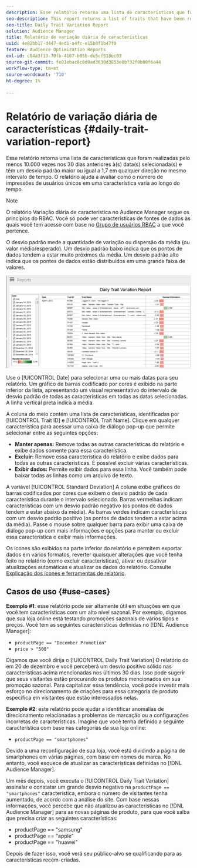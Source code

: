 ```yaml
---
description: Esse relatório retorna uma lista de características que foram realizadas pelo menos 10.000 vezes nos 30 dias anteriores à(s) data(s) selecionada(s) e têm um desvio padrão maior ou igual a 1,7 em qualquer direção no mesmo intervalo de tempo. O relatório ajuda a avaliar como o número de impressões de usuários únicos em uma característica varia ao longo do tempo.
seo-description: This report returns a list of traits that have been realized at least 10,000 times in the 30 days prior to the selected date(s) and have a standard deviation greater or equal to 1.7 in either direction over the same time interval. The report helps you evaluate how the number of impressions from unique users in a trait fluctuate over time.
seo-title: Daily Trait Variation Report
solution: Audience Manager
title: Relatório de variação diária de características
uuid: 4e82bb17-d447-4ed1-a4fc-e15b0f1b47f0
feature: Audience Optimization Reports
exl-id: c84a3f13-70fb-4167-b05b-de5cf518ec03
source-git-commit: fe01ebac8c0d0ad3630d3853e0bf32f0b00f6a44
workflow-type: tm+mt
source-wordcount: '710'
ht-degree: 1%

---
```


# Relatório de variação diária de características {#daily-trait-variation-report}

Esse relatório retorna uma lista de características que foram realizadas pelo menos 10.000 vezes nos 30 dias anteriores à(s) data(s) selecionada(s) e têm um desvio padrão maior ou igual a 1,7 em qualquer direção no mesmo intervalo de tempo. O relatório ajuda a avaliar como o número de impressões de usuários únicos em uma característica varia ao longo do tempo.

>[!NOTE]
>
>O relatório Variação diária de característica no Audience Manager segue os princípios do RBAC. Você só pode ver características de fontes de dados às quais você tem acesso com base no [Grupo de usuários RBAC](/help/using/features/administration/administration-overview.md) a que você pertence.

O desvio padrão mede a quantidade de variação ou dispersão da média (ou valor médio/esperado). Um desvio padrão baixo indica que os pontos de dados tendem a estar muito próximos da média. Um desvio padrão alto indica que os pontos de dados estão distribuídos em uma grande faixa de valores.

![](assets/daily_trait_variation.png)

Use o [!UICONTROL Date] para selecionar uma ou mais datas para seu relatório. Um gráfico de barras codificado por cores é exibido na parte inferior da lista, apresentando um visual representativo do intervalo de desvio padrão de todas as características em todas as datas selecionadas. A linha vertical preta indica a média.

A coluna do meio contém uma lista de características, identificadas por [!UICONTROL Trait ID] e [!UICONTROL Trait Name]. Clique em qualquer característica para acessar uma caixa de diálogo pop-up que permite selecionar entre as seguintes opções:

* **Manter apenas:** Remove todas as outras características do relatório e exibe dados somente para essa característica.
* **Excluir:** Remove essa característica do relatório e exibe dados para todas as outras características. É possível excluir várias características.
* **Exibir dados:** Permite exibir dados para essa linha. Você também pode baixar todas as linhas como um arquivo de texto.

A variável [!UICONTROL Standard Deviation] A coluna exibe gráficos de barras codificados por cores que exibem o desvio padrão de cada característica durante o intervalo selecionado. Barras vermelhas indicam características com um desvio padrão negativo (os pontos de dados tendem a estar abaixo da média). As barras verdes indicam características com um desvio padrão positivo (os pontos de dados tendem a estar acima da média). Passe o mouse sobre qualquer barra para exibir uma caixa de diálogo pop-up com mais informações e opções para manter ou excluir essa característica e exibir mais informações.

Os ícones são exibidos na parte inferior do relatório e permitem exportar dados em vários formatos, reverter quaisquer alterações que você tenha feito no relatório (como excluir características), ativar ou desativar atualizações automáticas e atualizar os dados do relatório. Consulte [Explicação dos ícones e ferramentas de relatório](../../reporting/dynamic-reports/interactive-report-technology.md#icons-tools-explained).

## Casos de uso {#use-cases}

**Exemplo #1**: esse relatório pode ser altamente útil em situações em que você tem características com um alto nível sazonal. Por exemplo, digamos que sua loja online está testando promoções sazonais de vários tipos e preços. Você tem as seguintes características definidas no [!DNL Audience Manager]:

* `productPage == "December Promotion"`
* `price > "500"`

Digamos que você dirija o [!UICONTROL Daily Trait Variation] O relatório do em 20 de dezembro e você perceberá um desvio positivo sólido nas características acima mencionadas nos últimos 30 dias. Isso pode sugerir que seus visitantes estão procurando os produtos mencionados em sua promoção sazonal. Para capitalizar essa tendência, você pode investir mais esforço no direcionamento de criações para essa categoria de produto específica em visitantes que estão interessados nelas.

**Exemplo #2**: este relatório pode ajudar a identificar anomalias de direcionamento relacionadas a problemas de marcação ou a configurações incorretas de características. Imagine que você tenha definido a seguinte característica com base nas categorias da sua loja online:

* `productPage == "smartphones"`

Devido a uma reconfiguração de sua loja, você está dividindo a página de smartphones em várias páginas, com base em nomes de marca. No entanto, você esquece de atualizar as características definidas no [!DNL Audience Manager].

Um mês depois, você executa o [!UICONTROL Daily Trait Variation] assinalar e constatar um grande desvio negativo na `productPage == "smartphones"` característica, embora o número de visitantes tenha aumentado, de acordo com a análise do site. Com base nessas informações, você percebe que não atualizou as características no [!DNL Audience Manager] para as novas páginas de produto, para que você saiba que precisa criar as seguintes características:

* productPage == &quot;samsung&quot;
* productPage == &quot;apple&quot;
* productPage == &quot;huawei&quot;

Depois de fazer isso, você verá seu público-alvo se qualificando para as características recém-criadas.
